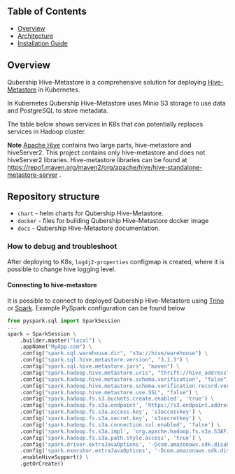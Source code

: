 ## Table of Contents

* [Overview](#overview)
* [Architecture](docs/public/architecture.md)
* [Installation Guide](docs/public/installation.md)

## Overview

Qubership Hive-Metastore is a comprehensive solution for deploying [Hive-Metastore](https://hive.apache.org/) in Kubernetes.

In Kubernetes Qubership Hive-Metastore uses Minio S3 storage to use data and PostgreSQL to store metadata.

The table below shows services in K8s that can potentially replaces services in Hadoop cluster.

**Note** [Apache Hive](https://github.com/apache/hive) contains two large parts, hive-metastore and hiveServer2. This project contains only hive-metastore and does not hiveServer2 libraries. Hive-metastore libraries can be found at https://repo1.maven.org/maven2/org/apache/hive/hive-standalone-metastore-server .

## Repository structure

* `chart` - helm charts for Qubership Hive-Metastore.
* `docker` - files for building Qubership Hive-Metastore docker image
* `docs` - Qubership Hive-Metastore documentation.

### How to debug and troubleshoot

After deploying to K8s, `log4j2-properties` configmap is created, where it is possible to change hive logging level.

#### Connecting to hive-metastore

It is possible to connect to deployed Qubership Hive-Metastore using [Trino](https://github.com/trinodb/trino) or [Spark](https://github.com/apache/spark). Example PySpark configuration can be found below

```python
from pyspark.sql import SparkSession
...
spark = SparkSession \
    .builder.master("local") \
    .appName("MyApp.com") \
    .config("spark.sql.warehouse.dir", "s3a://hive/warehouse") \
    .config("spark.sql.hive.metastore.version", "3.1.3") \
    .config("spark.sql.hive.metastore.jars", "maven") \
    .config("spark.hadoop.hive.metastore.uris", "thrift://hive_address") \
    .config("spark.hadoop.hive.metastore.schema.verification", "false") \
    .config("spark.hadoop.hive.metastore.schema.verification.record.version", "false") \
    .config("spark.hadoop.hive.metastore.use.SSL", "false") \
    .config('spark.hadoop.fs.s3.buckets.create.enabled', 'true') \
    .config('spark.hadoop.fs.s3a.endpoint', 'https://s3.endpoint.address.com') \
    .config('spark.hadoop.fs.s3a.access.key', 's3accesskey') \
    .config('spark.hadoop.fs.s3a.secret.key', 's3secretkey') \
    .config('spark.hadoop.fs.s3a.connection.ssl.enabled', 'false') \
    .config('spark.hadoop.fs.s3a.impl', 'org.apache.hadoop.fs.s3a.S3AFileSystem') \
    .config('spark.hadoop.fs.s3a.path.style.access', 'true') \
    .config('spark.driver.extraJavaOptions', '-Dcom.amazonaws.sdk.disableCertChecking') \
    .config('spark.executor.extraJavaOptions', '-Dcom.amazonaws.sdk.disableCertChecking') \
    .enableHiveSupport() \
    .getOrCreate()
```